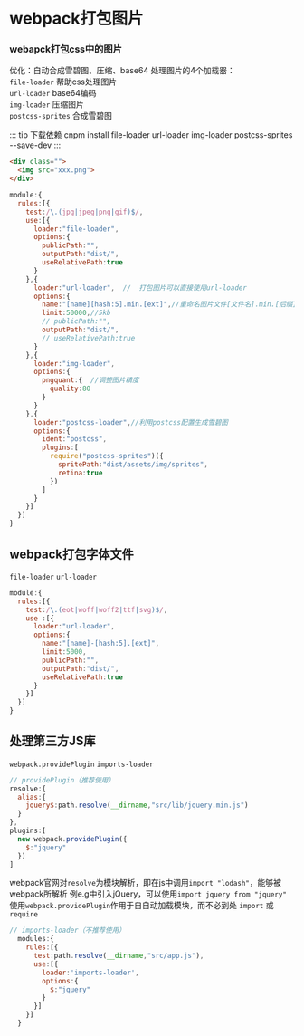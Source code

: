 # webpack打包图片

### webapck打包css中的图片
优化：自动合成雪碧图、压缩、base64
处理图片的4个加载器：</br>
`file-loader` 帮助css处理图片</br>
`url-loader` base64编码</br>
`img-loader` 压缩图片</br>
`postcss-sprites` 合成雪碧图

::: tip 下载依赖
cnpm install file-loader url-loader img-loader postcss-sprites --save-dev
:::

```html
<div class="">
  <img src="xxx.png">
</div>
```
```js
module:{
  rules:[{
    test:/\.(jpg|jpeg|png|gif)$/,
    use:[{
      loader:"file-loader",
      options:{
        publicPath:"",
        outputPath:"dist/",
        useRelativePath:true
      }
    },{
      loader:"url-loader",  //  打包图片可以直接使用url-loader
      options:{
        name:"[name][hash:5].min.[ext]",//重命名图片文件[文件名].min.[后缀]
        limit:50000,//5kb
        // publicPath:"",
        outputPath:"dist/",
        // useRelativePath:true
      }
    },{
      loader:"img-loader",
      options:{
        pngquant:{  //调整图片精度
          quality:80
        }
      }
    },{
      loader:"postcss-loader",//利用postcss配置生成雪碧图
      options:{
        ident:"postcss",
        plugins:[
          require("postcss-sprites")({
            spritePath:"dist/assets/img/sprites",
            retina:true
          })
        ]
      }
    }]
  }]
}
```

## webpack打包字体文件
`file-loader` `url-loader`

```js
module:{
  rules:[{
    test:/\.(eot|woff|woff2|ttf|svg)$/,
    use :[{
      loader:"url-loader",
      options:{
        name:"[name]-[hash:5].[ext]",
        limit:5000,
        publicPath:"",
        outputPath:"dist/",
        useRelativePath:true
      }
    }]
  }]
}
```

## 处理第三方JS库
`webpack.providePlugin` `imports-loader`
```js
// providePlugin（推荐使用）
resolve:{
  alias:{
    jquery$:path.resolve(__dirname,"src/lib/jquery.min.js")
  }
},
plugins:[
  new webpack.providePlugin({
    $:"jquery"
  })
]
```

webpack官网对`resolve`为模块解析，即在js中调用`import "lodash"`，能够被webpack所解析
例e.g中引入jQuery，可以使用`import jquery from "jquery"`
使用`webpack.providePlugin`作用于自自动加载模块，而不必到处 `import` 或 `require`

```js
// imports-loader（不推荐使用）
  modules:{
    rules:[{
      test:path.resolve(__dirname,"src/app.js"),
      use:[{
        loader:'imports-loader',
        options:{
          $:"jquery"
        }
      }]
    }]
  }
```

